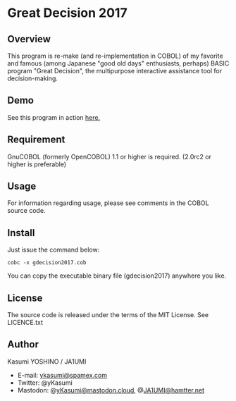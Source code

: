 Great Decision 2017
===================

Overview
--------

This program is re-make (and re-implementation in COBOL) of my favorite and 
famous (among Japanese "good old days" enthusiasts, perhaps) BASIC program 
"Great Decision", the multipurpose interactive assistance tool for 
decision-making.


Demo
----

See this program in action [here.](https://1drv.ms/v/s!AqbdCIKIgPQviusqoRgl3cqbzboIzQ)


Requirement
-----------

GnuCOBOL (formerly OpenCOBOL) 1.1 or higher is required.
(2.0rc2 or higher is preferable)


Usage
-----

For information regarding usage, please see comments in the COBOL source code.


Install
-------

Just issue the command below:

    cobc -x gdecision2017.cob

You can copy the executable binary file (gdecision2017) anywhere you like.


License
-------

The source code is released under the terms of the MIT License. See LICENCE.txt


Author
------

Kasumi YOSHINO / JA1UMI 
* E-mail: ykasumi@spamex.com 
* Twitter: @yKasumi
* Mastodon: @yKasumi@mastodon.cloud, @JA1UMI@hamtter.net
